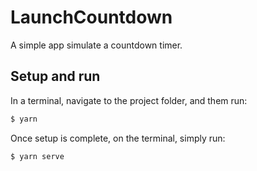 # **LaunchCountdown**

A simple app simulate a countdown timer.

## Setup and run
In a terminal, navigate to the project folder, and them run:
```bash
$ yarn
```
Once setup is complete, on the terminal, simply run:
```bash
$ yarn serve
```
